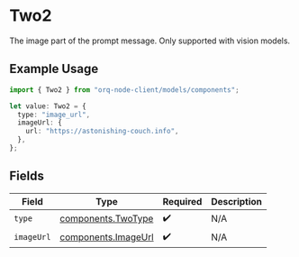 # Two2

The image part of the prompt message. Only supported with vision models.

## Example Usage

```typescript
import { Two2 } from "orq-node-client/models/components";

let value: Two2 = {
  type: "image_url",
  imageUrl: {
    url: "https://astonishing-couch.info",
  },
};
```

## Fields

| Field                                                      | Type                                                       | Required                                                   | Description                                                |
| ---------------------------------------------------------- | ---------------------------------------------------------- | ---------------------------------------------------------- | ---------------------------------------------------------- |
| `type`                                                     | [components.TwoType](../../models/components/twotype.md)   | :heavy_check_mark:                                         | N/A                                                        |
| `imageUrl`                                                 | [components.ImageUrl](../../models/components/imageurl.md) | :heavy_check_mark:                                         | N/A                                                        |